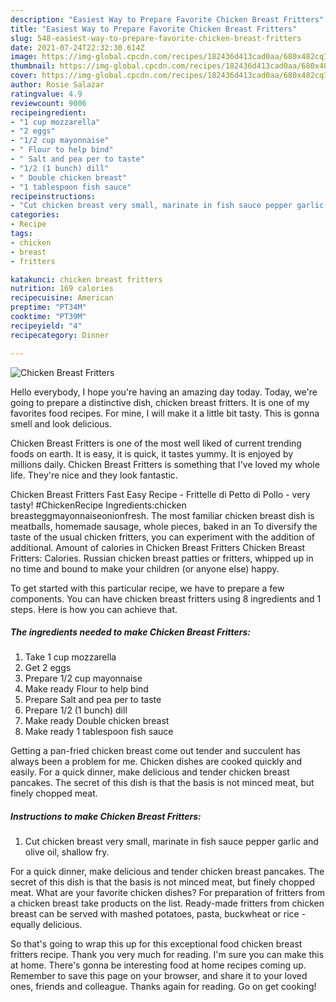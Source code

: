 ```yaml
---
description: "Easiest Way to Prepare Favorite Chicken Breast Fritters"
title: "Easiest Way to Prepare Favorite Chicken Breast Fritters"
slug: 548-easiest-way-to-prepare-favorite-chicken-breast-fritters
date: 2021-07-24T22:32:30.614Z
image: https://img-global.cpcdn.com/recipes/182436d413cad0aa/680x482cq70/chicken-breast-fritters-recipe-main-photo.jpg
thumbnail: https://img-global.cpcdn.com/recipes/182436d413cad0aa/680x482cq70/chicken-breast-fritters-recipe-main-photo.jpg
cover: https://img-global.cpcdn.com/recipes/182436d413cad0aa/680x482cq70/chicken-breast-fritters-recipe-main-photo.jpg
author: Rosie Salazar
ratingvalue: 4.9
reviewcount: 9006
recipeingredient:
- "1 cup mozzarella"
- "2 eggs"
- "1/2 cup mayonnaise"
- " Flour to help bind"
- " Salt and pea per to taste"
- "1/2 (1 bunch) dill"
- " Double chicken breast"
- "1 tablespoon fish sauce"
recipeinstructions:
- "Cut chicken breast very small, marinate in fish sauce pepper garlic and olive oil, shallow fry."
categories:
- Recipe
tags:
- chicken
- breast
- fritters

katakunci: chicken breast fritters 
nutrition: 169 calories
recipecuisine: American
preptime: "PT34M"
cooktime: "PT39M"
recipeyield: "4"
recipecategory: Dinner

---
```



![Chicken Breast Fritters](https://img-global.cpcdn.com/recipes/182436d413cad0aa/680x482cq70/chicken-breast-fritters-recipe-main-photo.jpg)

Hello everybody, I hope you're having an amazing day today. Today, we're going to prepare a distinctive dish, chicken breast fritters. It is one of my favorites food recipes. For mine, I will make it a little bit tasty. This is gonna smell and look delicious.

Chicken Breast Fritters is one of the most well liked of current trending foods on earth. It is easy, it is quick, it tastes yummy. It is enjoyed by millions daily. Chicken Breast Fritters is something that I've loved my whole life. They're nice and they look fantastic.

Chicken Breast Fritters Fast Easy Recipe - Frittelle di Petto di Pollo - very tasty! #ChickenRecipe Ingredients:chicken breasteggmayonnaiseonionfresh. The most familiar chicken breast dish is meatballs, homemade sausage, whole pieces, baked in an To diversify the taste of the usual chicken fritters, you can experiment with the addition of additional. Amount of calories in Chicken Breast Fritters Chicken Breast Fritters: Calories. Russian chicken breast patties or fritters, whipped up in no time and bound to make your children (or anyone else) happy.


To get started with this particular recipe, we have to prepare a few components. You can have chicken breast fritters using 8 ingredients and 1 steps. Here is how you can achieve that.

<!--inarticleads1-->

##### The ingredients needed to make Chicken Breast Fritters:

1. Take 1 cup mozzarella
1. Get 2 eggs
1. Prepare 1/2 cup mayonnaise
1. Make ready  Flour to help bind
1. Prepare  Salt and pea per to taste
1. Prepare 1/2 (1 bunch) dill
1. Make ready  Double chicken breast
1. Make ready 1 tablespoon fish sauce


Getting a pan-fried chicken breast come out tender and succulent has always been a problem for me. Chicken dishes are cooked quickly and easily. For a quick dinner, make delicious and tender chicken breast pancakes. The secret of this dish is that the basis is not minced meat, but finely chopped meat. 

<!--inarticleads2-->

##### Instructions to make Chicken Breast Fritters:

1. Cut chicken breast very small, marinate in fish sauce pepper garlic and olive oil, shallow fry.


For a quick dinner, make delicious and tender chicken breast pancakes. The secret of this dish is that the basis is not minced meat, but finely chopped meat. What are your favorite chicken dishes? For preparation of fritters from a chicken breast take products on the list. Ready-made fritters from chicken breast can be served with mashed potatoes, pasta, buckwheat or rice - equally delicious. 

So that's going to wrap this up for this exceptional food chicken breast fritters recipe. Thank you very much for reading. I'm sure you can make this at home. There's gonna be interesting food at home recipes coming up. Remember to save this page on your browser, and share it to your loved ones, friends and colleague. Thanks again for reading. Go on get cooking!
